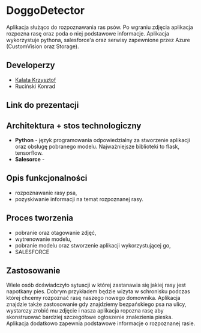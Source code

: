 # DoggoDetector
Aplikacja służąco do rozpoznawania ras psów. Po wgraniu zdjęcia aplikacja rozpozna rasę oraz poda o niej podstawowe informacje. Aplikacja wykorzystuje pythona, salesforce'a oraz serwisy zapewnione przez Azure (CustomVision oraz Storage).

## Developerzy
- [Kalata Krzysztof](https://github.com/KrzysztofKalata)
- Ruciński Konrad

## Link do prezentacji


## Architektura + stos technologiczny

- **Python** - język programowania odpowiedzialny za stworzenie aplikacji oraz obsługę pobranego modelu. Najważniejsze biblioteki to flask, tensorflow.
- **Salesorce** - 
## Opis funkcjonalności
- rozpoznawanie rasy psa,
- pozyskiwanie informacji na temat rozpoznanej rasy.

## Proces tworzenia
- pobranie oraz otagowanie zdjęć,
- wytrenowanie modelu,
- pobranie modelu oraz stworzenie aplikacji wykorzystującej go,
- SALESFORCE

## Zastosowanie
Wiele osób doświadczyło sytuacji w której zastanawia się jakiej rasy jest napotkany pies. Dobrym przykładem będzie wizyta w schronisku podczas której chcemy rozpoznać rasę naszego nowego domownika. Aplikacja znajdzie także zastosowanie gdy znajdziemy bezpańskiego psa na ulicy, wystarczy zrobić mu zdjęcie i nasza aplikacja ropozna rasę aby skonstruować bardziej szczegółowe ogłoszenie znalezienia pieska. Aplikacja dodatkowo zapewnia podstawowe informacje o rozpoznanej rasie.
